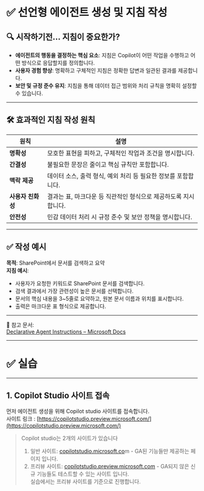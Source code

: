 # ✅ 선언형 에이전트 생성 및 지침 작성

## 🔍 시작하기전...  지침이 중요한가?
- **에이전트의 행동을 결정하는 핵심 요소**: 지침은 Copilot이 어떤 작업을 수행하고 어떤 방식으로 응답할지를 정의합니다.
- **사용자 경험 향상**: 명확하고 구체적인 지침은 정확한 답변과 일관된 결과를 제공합니다.
- **보안 및 규정 준수 유지**: 지침을 통해 데이터 접근 범위와 처리 규칙을 명확히 설정할 수 있습니다.

---

## 🛠 효과적인 지침 작성 원칙
| 원칙 | 설명 |
|------|------|
| **명확성** | 모호한 표현을 피하고, 구체적인 작업과 조건을 명시합니다. |
| **간결성** | 불필요한 문장은 줄이고 핵심 규칙만 포함합니다. |
| **맥락 제공** | 데이터 소스, 출력 형식, 예외 처리 등 필요한 정보를 포함합니다. |
| **사용자 친화성** | 결과는 표, 마크다운 등 직관적인 형식으로 제공하도록 지시합니다. |
| **안전성** | 민감 데이터 처리 시 규정 준수 및 보안 정책을 명시합니다. |

---

## ✅ 작성 예시
**목적**: SharePoint에서 문서를 검색하고 요약  
**지침 예시**:
- 사용자가 요청한 키워드로 SharePoint 문서를 검색합니다.
- 검색 결과에서 가장 관련성이 높은 문서를 선택합니다.
- 문서의 핵심 내용을 3~5줄로 요약하고, 원본 문서 이름과 위치를 표시합니다.
- 출력은 마크다운 표 형식으로 제공합니다.

---

📌 참고 문서:  
[Declarative Agent Instructions – Microsoft Docs](https://learn.microsoft.com/ko-kr/microsoft-365-copilot/extensibility/declarative-agent-tool-comparison)

---

# ✅ 실습
---

## 1. Copilot Studio 사이트 접속

먼저 에이전트 생성을 위해 Copilot studio 사이트를 접속합니다. <br>
사이트 링크 : [https://copilotstudio.preview.microsoft.com/](https://copilotstudio.preview.microsoft.com/)


> Copilot studio는 2개의 사이트가 있습니다 <br>
> 1. 일반 사이트: [copilotstudio.microsoft.co](https://copilotstudio.microsoft.com/environments/~personal/home)m - GA된 기능들만 제공하는 페이지 입니다. <br>
> 2. 프리뷰 사이트: [copilotstudio.preview.microsoft.com](https://copilotstudio.preview.microsoft.com/environments/~personal/home) - GA되지 않은 신규 기능들도 테스트할 수 있는 사이트 입니다. <br>
> 실습에서는 프리뷰 사이트를 기준으로 진행합니다.


